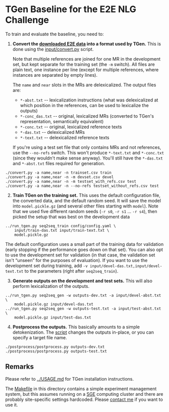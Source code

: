 
TGen Baseline for the E2E NLG Challenge
=======================================

To train and evaluate the baseline, you need to:

1. __Convert the [downloaded E2E data](http://www.macs.hw.ac.uk/InteractionLab/E2E/) into 
   a format used by TGen.__ This is done using the [input/convert.py](input/convert.py) script.
   
   Note that multiple references are joined for one MR in the development set, but kept
   separate for the training set (the `-m` switch). All files are plain text, one instance per line
   (except for multiple references, where instances are separated by empty lines).
   
   The `name` and `near` slots in the MRs are delexicalized. The output files are:

    * `*-abst.txt` -- lexicalization instructions (what was delexicalized at which position in
        the references, can be used to lexicalize the outputs)
    * `*-conc_das.txt` -- original, lexicalized MRs (converted to TGen's representation, 
        semantically equivalent)
    * `*-conc.txt` -- original, lexicalized reference texts
    * `*-das.txt` -- delexicalized MRs
    * `*-text.txt` -- delexicalized reference texts

   If you're using a test set file that only contains MRs and not references, use the 
   `--no-refs` switch. This won't produce `*-text.txt` and `*-conc.txt` (since they wouldn't 
   make sense anyway). You'll still have the `*-das.txt` and `*-abst.txt` files required
   for generation.

```
./convert.py -a name,near -n trainset.csv train
./convert.py -a name,near -n -m devset.csv devel
./convert.py -a name,near -n -m testset_with_refs.csv test
./convert.py -a name,near -n --no-refs testset_without_refs.csv test
```

2. __Train TGen on the training set.__ 
   This uses the default configuration file, the converted data, and the default random seed.
   It will save the model into `model.pickle.gz` (and several other files starting with `model`).
   Note that we used five different random seeds (`-r s0`, `-r s1` ... `-r s4`), then picked
   the setup that was best on the development data

```
../run_tgen.py seq2seq_train config/config.yaml \
    input/train-das.txt input/train-text.txt \
    model.pickle.gz
```
   
   The default configuration uses a small part of the training data for validation
   (early stopping if the performance goes down on that set).
   You can also opt to use the development set for validation (in that case, the
   validation set isn't “unseen” for the purposes of evaluation).
   If you want to use the development set during training, add `-v input/devel-das.txt,input/devel-text.txt` 
   to the parameters (right after `seq2seq_train`).
 

3. __Generate outputs on the development and test sets.__
   This will also perform lexicalization of the outputs.
   
```
../run_tgen.py seq2seq_gen -w outputs-dev.txt -a input/devel-abst.txt \
    model.pickle.gz input/devel-das.txt
../run_tgen.py seq2seq_gen -w outputs-test.txt -a input/test-abst.txt \
    model.pickle.gz input/test-das.txt
```

4. __Postprocess the outputs.__
   This basically amounts to a simple detokenization.
   The [script](postprocess/postprocess.py) changes the outputs in-place, or you can specify a target file name.
```
./postprocess/postprocess.py outputs-dev.txt
./postprocess/postprocess.py outputs-test.txt
```


Remarks
-------

Please refer to [../USAGE.md](../USAGE.md) for TGen installation instructions.

The [Makefile](Makefile) in this directory contains a simple experiment management system,
but this assumes running on a [SGE](https://arc.liv.ac.uk/trac/SGE) computing cluster
and there are probably site-specific settings hardcoded. Please 
[contact me](https://github.com/tuetschek) if you want to use it.

